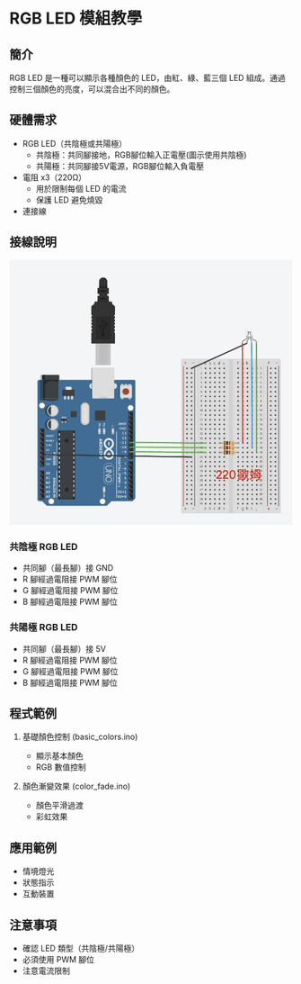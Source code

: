 # RGB LED 模組教學

## 簡介
RGB LED 是一種可以顯示各種顏色的 LED，由紅、綠、藍三個 LED 組成。通過控制三個顏色的亮度，可以混合出不同的顏色。

## 硬體需求
- RGB LED（共陰極或共陽極）
  - 共陰極：共同腳接地，RGB腳位輸入正電壓(圖示使用共陰極)
  - 共陽極：共同腳接5V電源，RGB腳位輸入負電壓
- 電阻 x3（220Ω）
  - 用於限制每個 LED 的電流
  - 保護 LED 避免燒毀
- 連接線

## 接線說明
![RGB LED 接線圖](./images/RGB_LED.jpg)

### 共陰極 RGB LED
- 共同腳（最長腳）接 GND
- R 腳經過電阻接 PWM 腳位
- G 腳經過電阻接 PWM 腳位
- B 腳經過電阻接 PWM 腳位

### 共陽極 RGB LED
- 共同腳（最長腳）接 5V
- R 腳經過電阻接 PWM 腳位
- G 腳經過電阻接 PWM 腳位
- B 腳經過電阻接 PWM 腳位

## 程式範例
1. 基礎顏色控制 (basic_colors.ino)
   - 顯示基本顏色
   - RGB 數值控制

2. 顏色漸變效果 (color_fade.ino)
   - 顏色平滑過渡
   - 彩虹效果

## 應用範例
- 情境燈光
- 狀態指示
- 互動裝置

## 注意事項
- 確認 LED 類型（共陰極/共陽極）
- 必須使用 PWM 腳位
- 注意電流限制